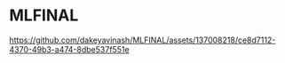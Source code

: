 # MLFINAL
https://github.com/dakeyavinash/MLFINAL/assets/137008218/ce8d7112-4370-49b3-a474-8dbe537f551e

